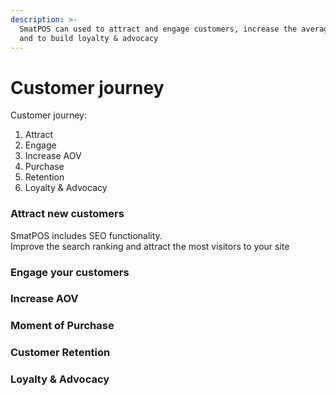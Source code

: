 ```yaml
---
description: >-
  SmatPOS can used to attract and engage customers, increase the average order,
  and to build loyalty & advocacy
---
```


# Customer journey

Customer journey:

1. Attract
2. Engage
3. Increase AOV
4. Purchase
5. Retention
6. Loyalty & Advocacy

### Attract new customers

SmatPOS includes SEO functionality.   
Improve the search ranking and attract the most visitors to your site

### Engage your customers

### Increase AOV

### Moment of Purchase

### Customer Retention

### Loyalty & Advocacy







